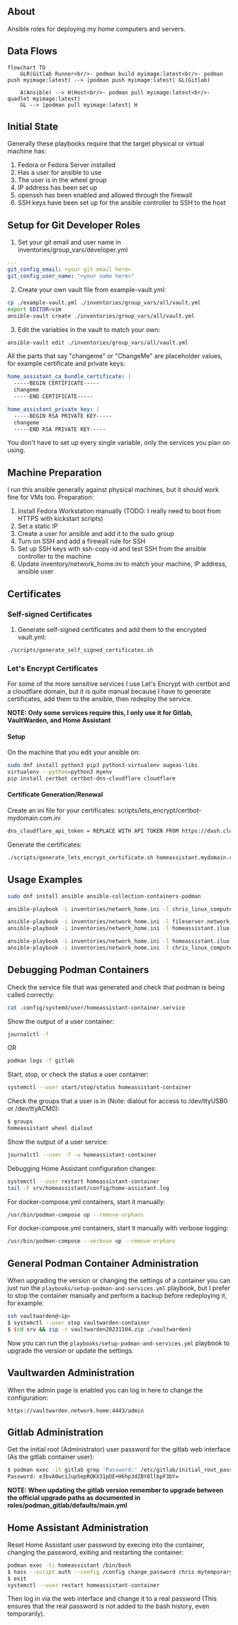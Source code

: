 ## About

Ansible roles for deploying my home computers and servers.

## Data Flows

```mermaid
flowchart TD
    GLR(Gitlab Runner<br/>- podman build myimage:latest<br/>- podman push myimage:latest) --> |podman push myimage:latest| GL(Gitlab)

    A(Ansible) --> H(Host<br/>- podman pull myimage:latest<br/>- quadlet myimage:latest)
    GL --> |podman pull myimage:latest| H
```

## Initial State

Generally these playbooks require that the target physical or virtual machine has:
1. Fedora or Fedora Server installed
2. Has a user for ansible to use
3. The user is in the wheel group
4. IP address has been set up
5. openssh has been enabled and allowed through the firewall
5. SSH keys have been set up for the ansible controller to SSH to the host

## Setup for Git Developer Roles

1. Set your git email and user name in inventories/group_vars/developer.yml
```yaml
---
git_config_email: <your git email here>
git_config_user_name: "<your name here>"
```
2. Create your own vault file from example-vault.yml:
```bash
cp ./example-vault.yml ./inventories/group_vars/all/vault.yml
export EDITOR=vim
ansible-vault create ./inventories/group_vars/all/vault.yml
```
3. Edit the variables in the vault to match your own:
```bash
ansible-vault edit ./inventories/group_vars/all/vault.yml
```
All the parts that say "changeme" or "ChangeMe" are placeholder values, for example certificate and private keys:
```yaml
home_assistant_ca_bundle_certificate: |
  -----BEGIN CERTIFICATE-----
  changeme
  -----END CERTIFICATE-----

home_assistant_private_key: |
  -----BEGIN RSA PRIVATE KEY-----
  changeme
  -----END RSA PRIVATE KEY-----
```
You don't have to set up every single variable, only the services you plan on using.

## Machine Preparation

I run this ansible generally against physical machines, but it should work fine for VMs too.
Preparation:
1. Install Fedora Workstation manually (TODO: I really need to boot from HTTPS with kickstart scripts)
2. Set a static IP
3. Create a user for ansible and add it to the sudo group
4. Turn on SSH and add a firewall rule for SSH
5. Set up SSH keys with ssh-copy-id and test SSH from the ansible controller to the machine
6. Update inventory/network_home.ini to match your machine, IP address, ansible user

## Certificates

### Self-signed Certificates

1. Generate self-signed certificates and add them to the encrypted vault.yml:
```bash
./scripts/generate_self_signed_certificates.sh
```

### Let's Encrypt Certificates

For some of the more sensitive services I use Let's Encrypt with certbot and a cloudflare domain, but it is quite manual because I have to generate certificates, add them to the ansible, then redeploy the service.

**NOTE: Only some services require this, I only use it for Gitlab, VaultWarden, and Home Assistant**

#### Setup

On the machine that you edit your ansible on:
```bash
sudo dnf install python3 pip3 python3-virtualenv augeas-libs
virtualenv --python=python3 myenv
pip install certbot certbot-dns-cloudflare cloudflare
```

#### Certificate Generation/Renewal

Create an ini file for your certificates:
scripts/lets_encrypt/certbot-mydomain.com.ini
```bash
dns_cloudflare_api_token = REPLACE WITH API TOKEN FROM https://dash.cloudflare.com/profile/api-tokens YOU WANT A "Zone.DNS" TOKEN FOR YOUR DOMAIN
```

Generate the certificates:
```bash
./scripts/generate_lets_encrypt_certificate.sh homeassistant.mydomain.com home_assistant_ca_bundle_certificate home_assistant_private_key
```

## Usage Examples

```bash
sudo dnf install ansible ansible-collection-containers-podman
```

```bash
ansible-playbook -i inventories/network_home.ini -l chris_linux_computer -K --ask-vault-pass playbooks/setup-desktop.yml
```

```bash
ansible-playbook -i inventories/network_home.ini -l fileserver.network.home -K --ask-vault-pass playbooks/setup-server.yml
ansible-playbook -i inventories/network_home.ini -l homeassistant.iluo.xyz -K --ask-vault-pass playbooks/setup-server.yml
```

```bash
ansible-playbook -i inventories/network_home.ini -l homeassistant.iluo.xyz -K --ask-vault-pass playbooks/setup-podman-and-services.yml
ansible-playbook -i inventories/network_home.ini -l chris_linux_computer -K --ask-vault-pass playbooks/setup-podman-and-services.yml
```

## Debugging Podman Containers

Check the service file that was generated and check that podman is being called correctly:
```bash
cat .config/systemd/user/homeassistant-container.service
```

Show the output of a user container:
```bash
journalctl -f
```
OR
```bash
podman logs -f gitlab
```

Start, stop, or check the status a user container:
```bash
systemctl --user start/stop/status homeassistant-container
```

Check the groups that a user is in (Note: dialout for access to /dev/ttyUSB0 or /dev/ttyACM0):
```bash
$ groups
homeassistant wheel dialout
```

Show the output of a user service:
```bash
journalctl --user -f -u homeassistant-container
```

Debugging Home Assistant configuration changes:
```bash
systemctl --user restart homeassistant-container
tail -F srv/homeassistant/config/home-assistant.log
```

For docker-compose.yml containers, start it manually:
```bash
/usr/bin/podman-compose up --remove-orphans
```

For docker-compose.yml containers, start it manually with verbose logging:
```bash
/usr/bin/podman-compose --verbose up --remove-orphans
```

## General Podman Container Administration

When upgrading the version or changing the settings of a container you can just run the `playbooks/setup-podman-and-services.yml` playbook, but I prefer to stop the container manually and perform a backup before redeploying it, for example:
```bash
ssh vaultwarden@<ip>
$ systemctl --user stop vaultwarden-container
$ (cd srv && zip -r vaultwarden20231104.zip ./vaultwarden)
```
Now you can run the `playbooks/setup-podman-and-services.yml` playbook to upgrade the version or update the settings.

## Vaultwarden Administration

When the admin page is enabled you can log in here to change the configuration:
```
https://vaultwarden.network.home:4443/admin
```

## Gitlab Administration

Get the initial root (Administrator) user password for the gitlab web interface (As the gitlab container user):
```bash
$ podman exec -it gitlab grep 'Password:' /etc/gitlab/initial_root_password
Password: e3bvA0wciJup5epRQKX31pDE+H6hp3dZBY8llbpF3bY=
```

**NOTE: When updating the gitlab version remember to upgrade between the official upgrade paths as documented in roles/podman_gitlab/defaults/main.yml**

## Home Assistant Administration

Reset Home Assistant user password by execing into the container, changing the password, exiting and restarting the container:
```bash
podman exec -ti homeassistant /bin/bash
$ hass --script auth --config /config change_password chris mytemporarypassword
$ exit
systemctl --user restart homeassistant-container
```
Then log in via the web interface and change it to a real password (This ensures that the real password is not added to the bash history, even temporarily).
